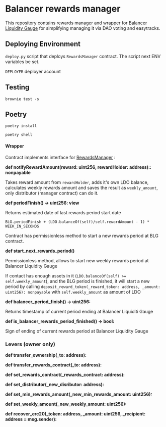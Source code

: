 # Balancer rewards manager

This repository contains rewards manager and wrapper for [Balancer Liquidity Gauge](https://etherscan.io/address/0xcD4722B7c24C29e0413BDCd9e51404B4539D14aE#code) for simplifying managing it via DAO voting and easytracks.

## Deploying Environment

`deploy.py` script that deploys `RewardsManager` contract. The script next ENV variables be set.

`DEPLOYER` deployer account

## Testing

`brownie test -s`

## Poetry

`poetry install`

`poetry shell`

#### Wrapper

Contract implements interface for [RewardsManager](https://github.com/lidofinance/staking-rewards-manager) :

**def notifyRewardAmount(reward: uint256, rewardHolder: address):: nonpayable**

Takes reward amount from `rewardHolder`, adds it's own LDO balance, calculates weekly rewards amount and saves the result as `weekly_amount`, only distributor (manager contract) can do it.

**def periodFinish() -> uint256: view**
    
Returns estimated date of last rewards period start date
    
    BLG.periodFinish + (LDO.balanceOf(self)/self.rewardAmount - 1) * WEEK_IN_SECONDS
    
Contract has permissionless method to start a new rewards period at BLG contract.

**def start_next_rewards_period()**

Permissionless method, allows to start new weekly rewards period at Balancer Liquidity Gauge 

If contact has enough assets in it (`LDO.balanceOf(self) >= self.weekly_amount`), and the BLG period is finished, it will start a new period by calling `deposit_reward_token(_reward_token: address, _amount: uint256): nonpayable` with `self.weekly_amount` as amount of LDO

**def balancer_period_finish() -> uint256:**

Returns timestamp of current period ending at Balancer Liquiditi Gauge

**def is_balancer_rewards_period_finished() -> bool:**

Sign of ending of current rewards period at Balancer Liquidity Gauge

### Levers (owner only)

**def transfer_ownership(_to: address):**

**def transfer_rewards_contract(_to: address):**

**def set_rewards_contract(_rewards_contract: address):**

**def set_distributor(_new_disributor: address):**

**def set_min_rewards_amount(_new_min_rewards_amount: uint256):**

**def set_weekly_amount(_new_weekly_amount: uint256):**

**def recover_erc20(_token: address, _amount: uint256, _recipient: address = msg.sender):**